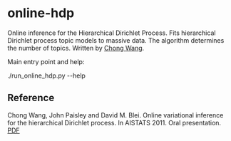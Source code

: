 # online-hdp
Online inference for the Hierarchical Dirichlet Process. Fits hierarchical Dirichlet process topic models to massive data. The algorithm determines the number of topics. Written by [Chong Wang](http://www.cs.princeton.edu/~chongw/index.html).

Main entry point and help:

  ./run_online_hdp.py --help

## Reference

Chong Wang, John Paisley and David M. Blei. Online variational inference for the hierarchical Dirichlet process. In AISTATS 2011. Oral presentation. [PDF](http://www.cs.princeton.edu/~chongw/papers/WangPaisleyBlei2011.pdf)
